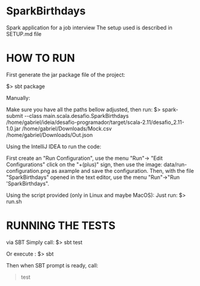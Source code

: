 # SparkBirthdays
Spark application for a job interview
The setup used is described in SETUP.md file

HOW TO RUN
==========

First generate the jar package file of the project:

$> sbt package

Manually:

Make sure you have all the paths bellow adjusted, then run:
$> spark-submit --class main.scala.desafio.SparkBirthdays /home/gabriel/ideia/desafio-programador/target/scala-2.11/desafio_2.11-1.0.jar /home/gabriel/Downloads/Mock.csv /home/gabriel/Downloads/Out.json

Using the IntelliJ IDEA to run the code:

First create an "Run Configuration", use the menu "Run"-> "Edit Configurations" click on the "+(plus)" sign, then use the image: data/run-configuration.png as axample and save the configuration.
Then, with the file "SparkBirthdays" opened in the text editor, use the menu "Run"->"Run 'SparkBirthdays".


Using the script provided (only in Linux and maybe MacOS):
Just run:
$> run.sh


RUNNING THE TESTS
=================
via SBT
Simply call:
$> sbt test

Or execute :
$> sbt

Then when SBT prompt is ready, call:
> test
